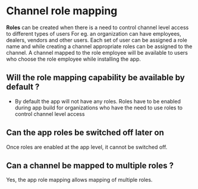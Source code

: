 # Channel role mapping

**Roles** can be created when there is a need to control channel level access to different types of users
For eg. an organization can have employees, dealers, vendors and other users. Each set of user can be assigned a role name and while creating a channel appropriate roles can be assigned to the channel. 
A channel mapped to the role employee will be available to users who choose the role employee while installing the app.

## Will the role mapping capability be available by default ?
- By default the app will not have any roles. Roles have to be enabled during app build for organizations who have the need to use roles to control channel level access

## Can the app roles be switched off later on
Once roles are enabled at the app level, it cannot be switched off.

## Can a channel be mapped to multiple roles ?
Yes, the app role mapping allows mapping of multiple roles. 
<!--stackedit_data:
eyJoaXN0b3J5IjpbLTE0NzI0MTM5MjYsNTIyMjAwMTVdfQ==
-->